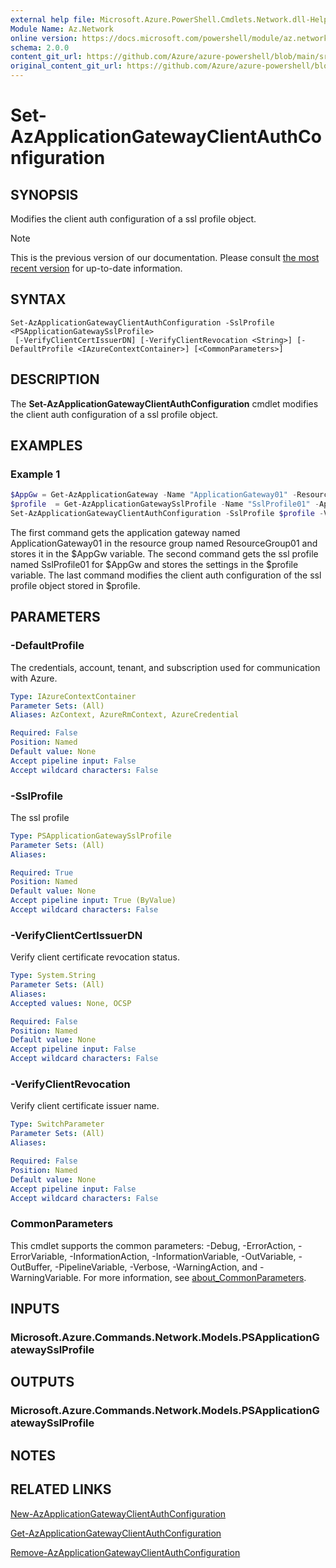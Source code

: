 ```yaml
---
external help file: Microsoft.Azure.PowerShell.Cmdlets.Network.dll-Help.xml
Module Name: Az.Network
online version: https://docs.microsoft.com/powershell/module/az.network/set-azapplicationgatewayclientauthconfiguration
schema: 2.0.0
content_git_url: https://github.com/Azure/azure-powershell/blob/main/src/Network/Network/help/Set-AzApplicationGatewayClientAuthConfiguration.md
original_content_git_url: https://github.com/Azure/azure-powershell/blob/main/src/Network/Network/help/Set-AzApplicationGatewayClientAuthConfiguration.md
---
```


# Set-AzApplicationGatewayClientAuthConfiguration

## SYNOPSIS
Modifies the client auth configuration of a ssl profile object.

> [!NOTE]
>This is the previous version of our documentation. Please consult [the most recent version](/powershell/module/az.network/set-azapplicationgatewayclientauthconfiguration) for up-to-date information.

## SYNTAX

```
Set-AzApplicationGatewayClientAuthConfiguration -SslProfile <PSApplicationGatewaySslProfile>
 [-VerifyClientCertIssuerDN] [-VerifyClientRevocation <String>] [-DefaultProfile <IAzureContextContainer>] [<CommonParameters>]
```

## DESCRIPTION
The **Set-AzApplicationGatewayClientAuthConfiguration** cmdlet modifies the client auth configuration of a ssl profile object.

## EXAMPLES

### Example 1
```powershell
$AppGw = Get-AzApplicationGateway -Name "ApplicationGateway01" -ResourceGroupName "ResourceGroup01"
$profile  = Get-AzApplicationGatewaySslProfile -Name "SslProfile01" -ApplicationGateway $AppGw
Set-AzApplicationGatewayClientAuthConfiguration -SslProfile $profile -VerifyClientCertIssuerDN -VerifyClientRevocation OCSP
```

The first command gets the application gateway named ApplicationGateway01 in the resource group named ResourceGroup01 and stores it in the $AppGw variable. The second command gets the ssl profile named SslProfile01 for $AppGw and stores the settings in the $profile variable. The last command modifies the client auth configuration of the ssl profile object stored in $profile.

## PARAMETERS

### -DefaultProfile
The credentials, account, tenant, and subscription used for communication with Azure.

```yaml
Type: IAzureContextContainer
Parameter Sets: (All)
Aliases: AzContext, AzureRmContext, AzureCredential

Required: False
Position: Named
Default value: None
Accept pipeline input: False
Accept wildcard characters: False
```

### -SslProfile
The ssl profile

```yaml
Type: PSApplicationGatewaySslProfile
Parameter Sets: (All)
Aliases:

Required: True
Position: Named
Default value: None
Accept pipeline input: True (ByValue)
Accept wildcard characters: False
```

### -VerifyClientCertIssuerDN
Verify client certificate revocation status.

```yaml
Type: System.String
Parameter Sets: (All)
Aliases:
Accepted values: None, OCSP

Required: False
Position: Named
Default value: None
Accept pipeline input: False
Accept wildcard characters: False
```

### -VerifyClientRevocation
Verify client certificate issuer name.

```yaml
Type: SwitchParameter
Parameter Sets: (All)
Aliases:

Required: False
Position: Named
Default value: None
Accept pipeline input: False
Accept wildcard characters: False
```

### CommonParameters
This cmdlet supports the common parameters: -Debug, -ErrorAction, -ErrorVariable, -InformationAction, -InformationVariable, -OutVariable, -OutBuffer, -PipelineVariable, -Verbose, -WarningAction, and -WarningVariable. For more information, see [about_CommonParameters](http://go.microsoft.com/fwlink/?LinkID=113216).

## INPUTS

### Microsoft.Azure.Commands.Network.Models.PSApplicationGatewaySslProfile

## OUTPUTS

### Microsoft.Azure.Commands.Network.Models.PSApplicationGatewaySslProfile

## NOTES

## RELATED LINKS

[New-AzApplicationGatewayClientAuthConfiguration](./New-AzApplicationGatewayClientAuthConfiguration.md)

[Get-AzApplicationGatewayClientAuthConfiguration](./Get-AzApplicationGatewayClientAuthConfiguration.md)

[Remove-AzApplicationGatewayClientAuthConfiguration](./Remove-AzApplicationGatewayClientAuthConfiguration.md)
